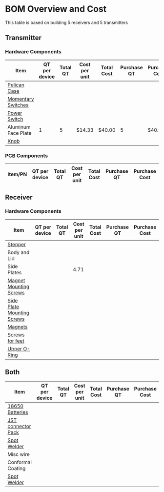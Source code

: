 # BOM Overview and Cost #
This table is based on building 5 receivers and 5 transmitters
## Transmitter ##

### Hardware Components ###

| Item                | QT per device | Total QT | Cost per unit | Total Cost | Purchase QT | Purchase Cost |
|---------------------|---------------|----------|---------------|------------|-------------|---------------|
| [Pelican Case](https://www.pelican.com/us/en/product/cases/protector/1120?sku=1120-000-110)     |               |          |               |            |             |               |
| [Momentary Switches](https://a.co/d/eoz4Ket) | | | | | | |
| [Power Switch](https://a.co/d/50zdfZq) | | | | | | |
| Aluminum Face Plate | 1| 5 | $14.33 | $40.00 | 5 | $40.00 |
| [Knob](https://www.mcmaster.com/catalog/130/2593/6094K94)|||||||


### PCB Components ###
| Item/PN                | QT per device | Total QT | Cost per unit | Total Cost | Purchase QT | Purchase Cost |
|------------------------|---------------|----------|---------------|------------|-------------|---------------|

## Receiver ##

### Hardware Components ###

| Item                | QT per device | Total QT | Cost per unit | Total Cost | Purchase QT | Purchase Cost |
|---------------------|---------------|----------|---------------|------------|-------------|---------------|
| [Stepper](https://www.omc-stepperonline.com/e-series-nema-17-bipolar-1-8deg-17ncm-24-07oz-in-1a-42x42x23mm-4-wires-17he08-1004s)  |  |  |  |  |  |  |
| Body and Lid        |               |          |     |            |             |               |
| Side Plates         |               |          |  4.71   |            |             |               |
| [Magnet Mounting Screws](https://www.mcmaster.com/catalog/130/3471/91772A107)           |               |          |               |            |             |               |
| [Side Plate Mounting Screws](https://www.mcmaster.com/catalog/130/3432/91306A311)
| [Magnets](https://a.co/d/8Z8Zce8)             |               |          |               |            |             |               |
| [Screws for feet](https://www.mcmaster.com/catalog/130/3471/91253A110) |               |          |               |            |             |               |
| [Upper O-Ring](https://www.mcmaster.com/1302N07/)       |               |          |               |            |             |               |

## Both ##
| Item                | QT per device | Total QT | Cost per unit | Total Cost | Purchase QT | Purchase Cost |
|---------------------|---------------|----------|---------------|------------|-------------|---------------|
| [18650 Batteries](https://www.18650batterystore.com/products/samsung-25r-18650)     |               |          |               |            |             |               |
| [JST connector Pack](https://a.co/d/7OMg5ZO)  |               |          |               |            |             |               |
| [Spot Welder](https://a.co/d/g4Re4Je)         |               |          |               |            |             |               |
| Misc wire           |               |          |               |            |             |               |
| Conformal Coating   |               |          |               |            |             |               |
| [Spot Welder](https://a.co/d/fibbjPO) |               |          |               |            |             |               |

